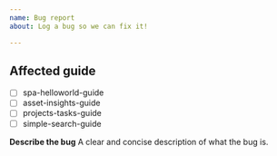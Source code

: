 ```yaml
---
name: Bug report
about: Log a bug so we can fix it!

---
```


## Affected guide

* [ ] spa-helloworld-guide
* [ ] asset-insights-guide
* [ ] projects-tasks-guide
* [ ] simple-search-guide

**Describe the bug**
A clear and concise description of what the bug is.
